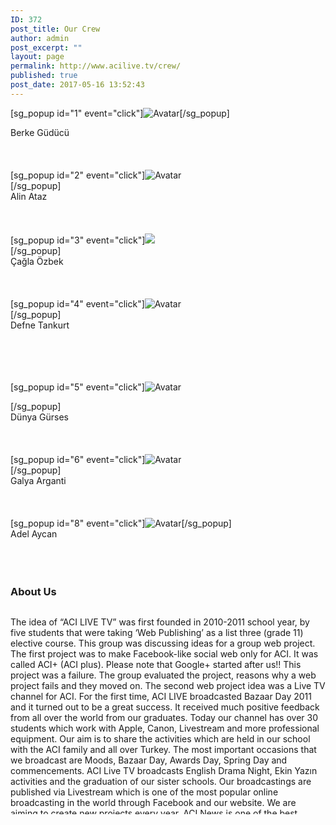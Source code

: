 ```yaml
---
ID: 372
post_title: Our Crew
author: admin
post_excerpt: ""
layout: page
permalink: http://www.acilive.tv/crew/
published: true
post_date: 2017-05-16 13:52:43
---
```

<div class="our-members-div">
<div class="row justify-content-center">
<div class="crew-members container col-3">

[sg_popup id="1" event="click"]<img class="rounded mx-auto d-block crew-image " src="http://www.acilive.tv/wp-content/uploads/2018/12/berke_guducu.jpg" alt="Avatar">[/sg_popup]
<div class="middle">
<div class="text">Berke Güdücü</div>
&nbsp;

</div>
&nbsp;

</div>
&nbsp;
<div class="crew-members container container col-3">[sg_popup id="2" event="click"]<img class="rounded mx-auto d-block crew-image " src="http://www.acilive.tv/wp-content/uploads/2018/12/alin_ataz.jpg" alt="Avatar">
<div class="middle">[/sg_popup]
<div class="text">Alin Ataz</div>
&nbsp;

</div>
&nbsp;

</div>
&nbsp;
<div class="crew-members container col-3">[sg_popup id="3" event="click"]<img class="rounded mx-auto d-block crew-image " src="http://www.acilive.tv/wp-content/uploads/2018/12/cagla_ozbek.jpg alt=" avatar"="">
<div class="middle">[/sg_popup]
<div class="text">Çağla Özbek</div>
&nbsp;

</div>
&nbsp;

</div>
&nbsp;
<div class="crew-members container col-3">[sg_popup id="4" event="click"]<img class="rounded mx-auto d-block crew-image " src="http://www.acilive.tv/wp-content/uploads/2018/12/defne_tankurt.jpg" alt="Avatar">
<div class="middle">[/sg_popup]
<div class="text">Defne Tankurt</div>
&nbsp;

</div>
&nbsp;

</div>
&nbsp;

</div>
&nbsp;
<div class="row">
<div class="crew-members container col-3">

[sg_popup id="5" event="click"]<img class="rounded mx-auto d-block crew-image " src="http://www.acilive.tv/wp-content/uploads/2018/12/dunya_gurses.jpg" alt="Avatar">
<div class="middle">[/sg_popup]
<div class="text">Dünya Gürses</div>
&nbsp;

</div>
&nbsp;

</div>
&nbsp;
<div class="crew-members container col-3">[sg_popup id="6" event="click"]<img class="rounded mx-auto d-block crew-image " src="http://www.acilive.tv/wp-content/uploads/2018/12/galya_algranati.jpg" alt="Avatar">
<div class="middle">[/sg_popup]
<div class="text">Galya Arganti</div>
&nbsp;

</div>
&nbsp;

</div>
&nbsp;
<div class="crew-members container col-3">[sg_popup id="8" event="click"]<img class="rounded mx-auto d-block crew-image " src="http://www.acilive.tv/wp-content/uploads/2018/12/adel_aycan-1.jpg" alt="Avatar">[/sg_popup]
<div class="middle">
<div class="text">Adel Aycan</div>
&nbsp;

</div>
&nbsp;

</div>
&nbsp;

</div>
</div>
</div>
<h3>About Us</h3>
<div style="max-height: 330px; height: auto; width: aotp; border: 0px solid #ccc; overflow: auto;">

The idea of “ACI LIVE TV” was first founded in 2010-2011 school year, by five students that were taking ‘Web Publishing’
as a list three (grade 11) elective course. This group was discussing ideas for a group web project. The first project
was to make Facebook-like social web only for ACI. It was called ACI+ (ACI plus). Please note that Google+ started after
us!! This project was a failure. The group evaluated the project, reasons why a web project fails and they moved on. The
second web project idea was a Live TV channel for ACI. For the first time, ACI LIVE broadcasted Bazaar Day 2011 and it
turned out to be a great success. It received much positive feedback from all over the world from our graduates. Today
our channel has over 30 students which work with Apple, Canon, Livestream and more professional equipment. Our aim is to
share the activities which are held in our school with the ACI family and all over Turkey. The most important occasions
that we broadcast are Moods, Bazaar Day, Awards Day, Spring Day and commencements. ACI Live TV broadcasts English Drama
Night, Ekin Yazın activities and the graduation of our sister schools. Our broadcastings are published via Livestream which
is one of the most popular online broadcasting in the world through Facebook and our website. We are aiming to create new
projects every year. ACI News is one of the best examples. With all these qualities ACI Live TV is one of the first and
only high school live channel in Turkey.
<p class="contact-text">&nbsp;</p>

</div>